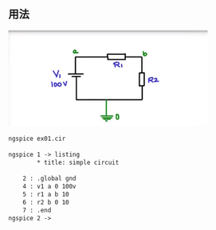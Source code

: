 ## 用法

![](images/ex01.png)

    ngspice ex01.cir

    ngspice 1 -> listing
            * title: simple circuit

        2 : .global gnd
        4 : v1 a 0 100v
        5 : r1 a b 10
        6 : r2 b 0 10
        7 : .end
    ngspice 2 ->


